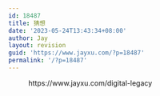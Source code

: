 ```yaml
---
id: 18487
title: 猜想
date: '2023-05-24T13:43:34+08:00'
author: Jay
layout: revision
guid: 'https://www.jayxu.com/?p=18487'
permalink: '/?p=18487'
---
```


<!-- wp:embed {"url":"https://www.jayxu.com/digital-legacy","type":"wp-embed","providerNameSlug":"程序员的信仰"} -->
<figure class="wp-block-embed is-type-wp-embed is-provider-程序员的信仰 wp-block-embed-程序员的信仰"><div class="wp-block-embed__wrapper">
https://www.jayxu.com/digital-legacy
</div></figure>
<!-- /wp:embed -->